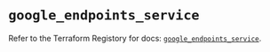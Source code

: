 # `google_endpoints_service`

Refer to the Terraform Registory for docs: [`google_endpoints_service`](https://registry.terraform.io/providers/hashicorp/google-beta/4.77.0/docs/resources/google_endpoints_service).
